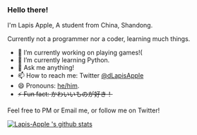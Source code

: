 ### Hello there!
I'm Lapis Apple, 
A student from China, Shandong.

Currently not a programmer nor a coder, learning much things.

- 🔭 I’m currently working on playing games!(
- 🌱 I’m currently learning Python.
- 💬 Ask me anything!
- 📫 How to reach me: Twitter [@dLapisApple](https://twitter.com/dLapisApple)
- 😄 Pronouns: [he/him](https://pronoun.is/he).
- ~~⚡ Fun fact: かわいいものが好き！~~

Feel free to PM or Email me, or follow me on Twitter!

<!--
**Lapis-Apple/Lapis-Apple** is a ✨ _special_ ✨ repository because its `README.md` (this file) appears on your GitHub profile.

Here are some ideas to get you started:

- 🔭 I’m currently working on ...
- 🌱 I’m currently learning ...
- 👯 I’m looking to collaborate on ...
- 🤔 I’m looking for help with ...
- 💬 Ask me about ...
- 📫 How to reach me: ...
- 😄 Pronouns: ...
- ⚡ Fun fact: ...
-->

[![Lapis-Apple 's github stats](https://github-readme-stats.vercel.app/api?username=Lapis-Apple&show_icons=true&count_private=true&include_all_commits=true&hide=contribs,prs)](https://github.com/Lapis-Apple/github-readme-stats)
